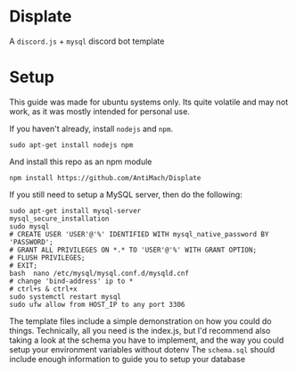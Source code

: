 # Displate
A `discord.js` + `mysql` discord bot template

# Setup
This guide was made for ubuntu systems only. Its quite volatile and may not work, as it was mostly intended for personal use.

If you haven't already, install `nodejs` and `npm`.
```
sudo apt-get install nodejs npm
```

And install this repo as an npm module
```
npm install https://github.com/AntiMach/Displate
```

If you still need to setup a MySQL server, then do the following:
```
sudo apt-get install mysql-server
mysql_secure_installation
sudo mysql
# CREATE USER 'USER'@'%' IDENTIFIED WITH mysql_native_password BY 'PASSWORD';
# GRANT ALL PRIVILEGES ON *.* TO 'USER'@'%' WITH GRANT OPTION;
# FLUSH PRIVILEGES;
# EXIT;                                                 
bash  nano /etc/mysql/mysql.conf.d/mysqld.cnf
# change 'bind-address' ip to *
# ctrl+s & ctrl+x
sudo systemctl restart mysql
sudo ufw allow from HOST_IP to any port 3306
```

The template files include a simple demonstration on how you could do things.
Technically, all you need is the index.js, but I'd recommend also taking a look at the schema you have to implement,
and the way you could setup your environment variables without dotenv
The `schema.sql` should include enough information to guide you to setup your database